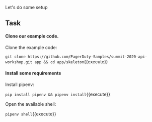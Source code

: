 Let's do some setup

## Task

#### Clone our example code.

Clone the example code:

`git clone https://github.com/PagerDuty-Samples/summit-2020-api-workshop.git app && cd app/skeleton`{{execute}}

#### Install some requirements

Install pipenv:

`pip install pipenv && pipenv install`{{execute}}

Open the available shell:

`pipenv shell`{{execute}}
